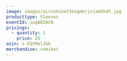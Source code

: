 ```yaml
---
image: images/aircomiket3ezgmkrjviamkkdt.jpg
producttype: Sleeves
eventId: iuq6O2mCN
pricings:
  - quantity: 1
    price: 25
asin: s-EQtMelJbb
merchandise: comiket
---
```

